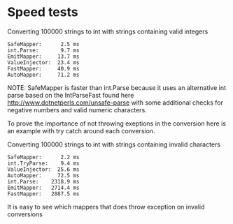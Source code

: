 Speed tests
=============

Converting 100000 strings to int with strings containing valid integers

    SafeMapper:      2.5 ms
    int.Parse:       9.7 ms
    EmitMapper:     13.7 ms
    ValueInjector:  23.4 ms
    FastMapper:     40.9 ms
    AutoMapper:     71.2 ms

NOTE: SafeMapper is faster than int.Parse because it uses an alternative int parse based on the IntParseFast found here http://www.dotnetperls.com/unsafe-parse with some additional checks for negative numbers and valid numeric characters.

To prove the importance of not throwing exeptions in the conversion here is an example with try catch around each conversion.

Converting 100000 strings to int with strings containing invalid characters

    SafeMapper:      2.2 ms
    int.TryParse:    9.4 ms
    ValueInjector:  25.6 ms
    AutoMapper:     72.5 ms
    int.Parse:    2318.9 ms
    EmitMapper:   2714.4 ms
    FastMapper:   2887.5 ms

It is easy to see which mappers that does throw exception on invalid conversions
